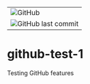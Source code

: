 ||
|-|
|![GitHub](https://img.shields.io/github/license/shivtorov/github-test-1?style=plastic)|
|![GitHub last commit](https://img.shields.io/github/last-commit/shivtorov/github-test-1?style=plastic)|

# github-test-1
Testing GitHub features

